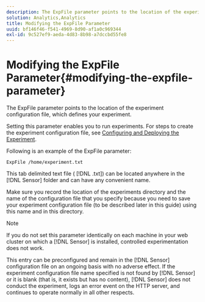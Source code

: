 ```yaml
---
description: The ExpFile parameter points to the location of the experiment configuration file, which defines your experiment.
solution: Analytics,Analytics
title: Modifying the ExpFile Parameter
uuid: bf146f46-f541-4969-8d90-af1a0c969344
exl-id: 9c527ef9-aeda-4d83-8b98-a7dccbd55fe8
---
```

# Modifying the ExpFile Parameter{#modifying-the-expfile-parameter}

The ExpFile parameter points to the location of the experiment configuration file, which defines your experiment.

Setting this parameter enables you to run experiments. For steps to create the experiment configuration file, see [Configuring and Deploying the Experiment](../../../home/c-undst-ctrld-exp/t-crt-ctrld-exp/c-cnfg-dply-exp.md#concept-50f1de0242904698937bb72b3ea1b429).

Following is an example of the ExpFile parameter: 

```
ExpFile /home/experiment.txt
```

This tab delimited text file ( [!DNL .txt]) can be located anywhere in the [!DNL Sensor] folder and can have any convenient name.

Make sure you record the location of the experiments directory and the name of the configuration file that you specify because you need to save your experiment configuration file (to be described later in this guide) using this name and in this directory.

>[!NOTE]
>
>If you do not set this parameter identically on each machine in your web cluster on which a [!DNL Sensor] is installed, controlled experimentation does not work.

This entry can be preconfigured and remain in the [!DNL Sensor] configuration file on an ongoing basis with no adverse effect. If the experiment configuration file name specified is not found by [!DNL Sensor] or it is blank (that is, it exists but has no content), [!DNL Sensor] does not conduct the experiment, logs an error event on the HTTP server, and continues to operate normally in all other respects.
